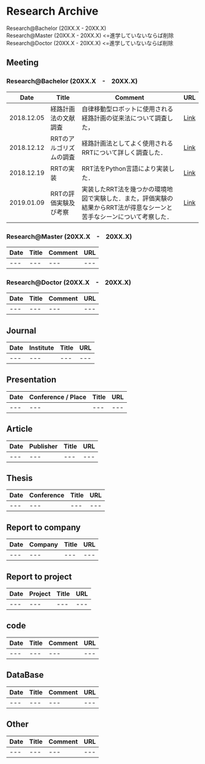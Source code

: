 # Research Archive
Research@Bachelor (20XX.X - 20XX.X)  
Research@Master (20XX.X - 20XX.X) <=進学していないならば削除  
Research@Doctor (20XX.X - 20XX.X) <=進学していないならば削除  

## Meeting  
### Research@Bachelor (20XX.X　-　20XX.X)     
|Date|Title|Comment|URL|
|---|---|---|---|
|2018.12.05|経路計画法の文献調査|自律移動型ロボットに使用される経路計画の従来法について調査した，|[Link](./Meeting/Bachelor/20181205)|
|2018.12.12|RRTのアルゴリズムの調査|経路計画法としてよく使用されるRRTについて詳しく調査した．|[Link](./Meeting/Bachelor/20181212)|
|2018.12.19|RRTの実装|RRT法をPython言語により実装した．|[Link](./Meeting/Bachelor/20181219)|
|2019.01.09|RRTの評価実験及び考察|実装したRRT法を幾つかの環境地図で実験した．また，評価実験の結果からRRT法が得意なシーンと苦手なシーンについて考察した．|[Link](./Meeting/Bachelor/20190109)|


### Research@Master (20XX.X　-　20XX.X)       
|Date|Title|Comment|URL|
|---|---|---|---|
|---|---|---|---|

### Research@Doctor (20XX.X　-　20XX.X)     
|Date|Title|Comment|URL|
|---|---|---|---|
|---|---|---|---|


## Journal  
|Date|Institute|Title|URL|
|---|---|---|---|
|---|---|---|---|

## Presentation  
|Date|Conference / Place|Title|URL|
|---|---|---|---|
|---|---|---|---|

## Article
|Date|Publisher|Title|URL|
|---|---|---|---|
|---|---|---|---|

## Thesis
|Date|Conference|Title|URL|
|---|---|---|---|
|---|---|---|---|

## Report to company
|Date|Company|Title|URL|
|---|---|---|---|
|---|---|---|---|

## Report to project
|Date|Project|Title|URL|
|---|---|---|---|
|---|---|---|---|

## code
|Date|Title|Comment|URL|
|---|---|---|---|
|---|---|---|---|

## DataBase
|Date|Title|Comment|URL|
|---|---|---|---|
|---|---|---|---|

## Other
|Date|Title|Comment|URL|
|---|---|---|---|
|---|---|---|---|
